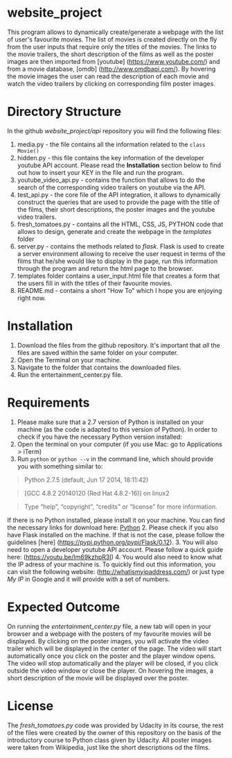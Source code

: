 # website_project

This program allows to dynamically create/generate a webpage with the list of user's favourite movies. The list of movies is created directly on the fly from the user inputs that require only the titles of the movies. The links to the movie trailers, the short description of the films as well as the poster images are then imported from [youtube] (https://www.youtube.com/) and from a movie database, [omdb] (http://www.omdbapi.com/). By hovering the movie images the user can read the description of each movie and watch the video trailers by clicking on corresponding film poster images. 

# Directory Structure

In the github *website_project/api* repository you will find the following files:
  1. media.py - the file contains all the information related to the `class Movie()`
  2. hidden.py - this file contains the key information of the developer youtube API account. Please read the **__Installation__** section below to find out how to insert your KEY in the file and run the program.   
  3. youtube_video_api.py - contains the function that allows to do the search of the corresponding video trailers on youtube via the API.
  4. test_api.py - the core file of the API integration, it allows to dynamically construct the queries that are used to provide the page with the title of the films, their short descriptions, the poster images and the youtube video trailers.
  5. fresh_tomatoes.py - contains all the HTML, CSS, JS, PYTHON code that allows to design, generate and create the webpage in the *templates* folder
  6. server.py - contains the methods related to *flask*. Flask is used to create a server environment allowing to receive the user request in terms of the films that he/she would like to display in the page, run this information through the program and return the html page to the browser.
  7. templates folder contains a user_input.html file that creates a form that the users fill in with the titles of their favourite movies.
  8. README.md - contains a short "How To" which I hope you are enjoying right now.

# Installation

1. Download the files from the github repository. It's important that *all* the files are saved within the same folder on your computer.
2. Open the Terminal on your machine.
3. Navigate to the folder that contains the downloaded files.
4. Run the entertainment_center.py file.

# Requirements
1. Please make sure that a 2.7 version of Python is installed on your machine (as the code is adapted to this version of Python). In order to check if you have the necessary Python version installed:
  1. Open the terminal on your computer (if you use Mac: go to Applications > iTerm) 
  2. Run `python` or `python --v` in the command line, which should provide you with something similar to: 
  
> Python 2.7.5 (default, Jun 17 2014, 18:11:42)

> [GCC 4.8.2 20140120 (Red Hat 4.8.2-16)] on linux2

> Type “help”, “copyright”, “credits” or “license” for more information.

If there is no Python installed, please install it on your machine. You can find the necessary links for download here:
[Python](http://www....com)
2. Please check if you also have Flask installed on the machine. If that is not the case, please follow the guidelines [here] (https://pypi.python.org/pypi/Flask/0.12).
3. You will also need to open a developer youtube API account. Please follow a quick guide here: (https://youtu.be/Im69kzhpR3I) 
4. You would also need to know what the IP adress of your machine is. To quickly find out this information, you can visit the following website: (http://whatismyipaddress.com/) or just type *My IP* in Google and it will provide with a set of numbers. 

# Expected Outcome

On running the *entertainment_center.py* file, a new tab will open in your browser and a webpage with the posters of my favourite movies will be displayed. By clicking on the poster images, you will activate the video trailer which will be displayed in the center of the page. The video will start automatically once you click on the poster and the player window opens. The video will stop automatically and the player will be closed, if you click outside the video window or close the player. On hovering the images, a short description of the movie will be displayed over the poster. 

# License

The *fresh_tomatoes.py* code was provided by Udacity in its course, the rest of the files were created by the owner of this repository on the basis of the introductory course to Python class given by Udacity. All poster images were taken from Wikipedia, just like the short descriptions od the films.


